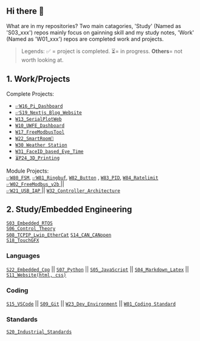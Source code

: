 ## Hi there 👋

What are in my repositories?
Two main catagories, 'Study' (Named as 'S03_xxx') repos mainly focus on gainning skill and my study notes, 'Work' (Named as 'W01_xxx') repos are completed work and projects.

> Legends: ✅ = project is completed. ⏳= in progress. **Others**= not worth looking at.

## 1. Work/Projects  <!--  The  work I've done -->
Complete Projects: <br>
- [`✅W16_Pi_Dashboard` ](https://github.com/ArthurQiangLi/W16_PiDashboard)
- [`✅S19_Nextjs_Blog_Website`](https://github.com/ArthurQiangLi/S19_Nextjs_Blog_Website) 
- [`W13_SerialPlotWeb`](https://github.com/ArthurQiangLi/W13_SerialPlotWeb) 
- [`W10_UWFE_Dashboard`]()
- [`W17_FreeModbusTool`](https://github.com/ArthurQiangLi/W17_FreeModbusTool) 
- [`W22_SmartRoom🐶` ]()
- [`W30 Weather Station`]()
- [`W31_FaceID_based_Eye_Time`](https://github.com/ArthurQiangLi/W31_FaceID_based_Eye_Time)
- [`⏳P24_3D_Printing`](https://github.com/ArthurQiangLi/P24_3D_Printing)
 
 Module Projects:<br>
[`✅W80_FSM`](https://github.com/ArthurQiangLi/W80_FSM), 
[`✅W81_Ringbuf`](https://github.com/ArthurQiangLi/W81_Ringbuf), 
[`W82_Button`](https://github.com/ArthurQiangLi/W82_Button) ,
[`W83_PID`](https://github.com/ArthurQiangLi/W83_PID),
[`W84_Ratelimit`](https://github.com/ArthurQiangLi/W84_Ratelimit) <br>
[`✅W02_FreeModbus_v2b` ](https://github.com/ArthurQiangLi/W02_FreeModbus_v2b) ||  
[`✅W21_USB_IAP` ](https://github.com/ArthurQiangLi/W21_USB_IAP) || [`W32_Controller_Architecture`](https://github.com/ArthurQiangLi/W32_Controller_Architecture)

 

## 2. Study/Embedded Engineering <!-- I borrow/learn others work -->

 [`S03_Embedded_RTOS`](https://github.com/ArthurQiangLi/S03_Embedded_RTOS)<br>
 [`S06_Control_Theory`](https://github.com/ArthurQiangLi/S06_Control_Theory.git) <br>
 [`S08_TCPIP_Lwip_EtherCat`](https://github.com/ArthurQiangLi/S08_TCPIP_Lwip_EtherCat) 
 [`S14_CAN_CANopen`](https://github.com/ArthurQiangLi/S14_CAN_CANopen) <br>
 [`S18_TouchGFX`](https://github.com/ArthurQiangLi/S18_TouchGFX.git) 

### Languages
[`S22_Embedded_Cpp`](https://github.com/ArthurQiangLi/S22_Embedded_Cpp) || [`S07_Python`](https://github.com/ArthurQiangLi/S07_Python)  ||   [`S05_JavaScript`](https://github.com/ArthurQiangLi/S05_JavaScript) || [`S04_Markdown_Latex`](https://github.com/ArthurQiangLi/S04_Markdown_Latex.git)  || [`S11_Website(html, css)` ](https://github.com/ArthurQiangLi/S11_Website)
### Coding 
[`S15_VSCode`](https://github.com/ArthurQiangLi/S15_VSCode)  ||  [`S09_Git`](https://github.com/ArthurQiangLi/S09_Git)  ||  [`W23_Dev_Environment`](https://github.com/ArthurQiangLi/W23_Dev_Environment)  || [`W01_Coding Standard`](https://github.com/ArthurQiangLi/W01_Coding_Standard) 

### Standards
[`S20_Industrial_Standards`](https://github.com/ArthurQiangLi/S20_Industrial_Standards) 


<!--
**ArthurQiangLi/arthurqiangli** is a ✨ _special_ ✨ repository because its `README.md` (this file) appears on your GitHub profile.

Here are some ideas to get you started:

- 🔭 I’m currently working on ...
- 🌱 I’m currently learning ...
- 👯 I’m looking to collaborate on ...
- 🤔 I’m looking for help with ...
- 💬 Ask me about ...
- 📫 How to reach me: ...
- 😄 Pronouns: ...
- ⚡ Fun fact: ...

| Icon  | Meaning / Usage |
|-------|---------------|
| ✅ | Success, confirmation, or a good choice |
| 🚀 | Excitement, speed, or improvement |
| 🔥 | Something cool, trendy, or powerful |
| ⚡ | Speed, quick action, or performance boost |
| 🛠️ | Tools, fixing, or configuration |
| 💡 | Idea, tip, or insight |
| 📌 | Important point or note |
| 🔍 | Searching, investigating, or analyzing |
| ⚠️ 🔔  | Warning, caution, or something to be careful about |
| ❌ | Error, mistake, or something not recommended |
| 📜 | Code snippet or documentation reference |
| 📝 | Writing-related, documentation, or editing |
| 🎨 | Design, UI, or styling-related topics |
| 📦 | Package, module, or software component |
| ⏳ | Waiting, processing, or time-related |

chatGPT mostly uses ✅, 🚀, and 🔥 to highlight key takeaways.  😊

"The 'Study' page mainly focuses on gaining skills and my study notes, while the 'Work' page highlights completed work and projects."

|**WORK** | Industrial Use Related, or from my work experiences|

|**STUDY** | Academic related, or when I was studying something |


-->
